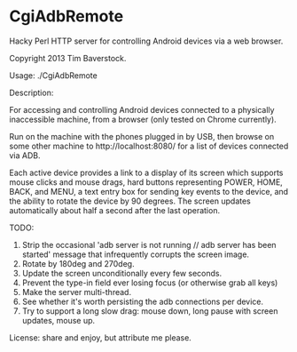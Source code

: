CgiAdbRemote
============

Hacky Perl HTTP server for controlling Android devices via a web browser.

Copyright 2013 Tim Baverstock.

Usage: ./CgiAdbRemote

Description:

For accessing and controlling Android devices connected to a physically
inaccessible machine, from a browser (only tested on Chrome currently).

Run on the machine with the phones plugged in by USB, then browse on some other
machine to http://localhost:8080/ for a list of devices connected via ADB.

Each active device provides a link to a display of its screen which supports
mouse clicks and mouse drags, hard buttons representing POWER, HOME, BACK, and
MENU, a text entry box for sending key events to the device, and the ability to
rotate the device by 90 degrees. The screen updates automatically about half a
second after the last operation.

TODO:

1. Strip the occasional 'adb server is not running // adb server has been started' message that infrequently corrupts the screen image.
2. Rotate by 180deg and 270deg.
3. Update the screen unconditionally every few seconds.
4. Prevent the type-in field ever losing focus (or otherwise grab all keys)
5. Make the server multi-thread.
6. See whether it's worth persisting the adb connections per device.
7. Try to support a long slow drag: mouse down, long pause with screen updates, mouse up.


License: share and enjoy, but attribute me please.

